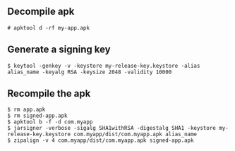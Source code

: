 ## Decompile apk

```
# apktool d -rf my-app.apk
```

## Generate a signing key

```
$ keytool -genkey -v -keystore my-release-key.keystore -alias alias_name -keyalg RSA -keysize 2048 -validity 10000
```

## Recompile the apk
```
$ rm app.apk
$ rm signed-app.apk
$ apktool b -f -d com.myapp
$ jarsigner -verbose -sigalg SHA1withRSA -digestalg SHA1 -keystore my-release-key.keystore com.myapp/dist/com.myapp.apk alias_name
$ zipalign -v 4 com.myapp/dist/com.myapp.apk signed-app.apk
```
